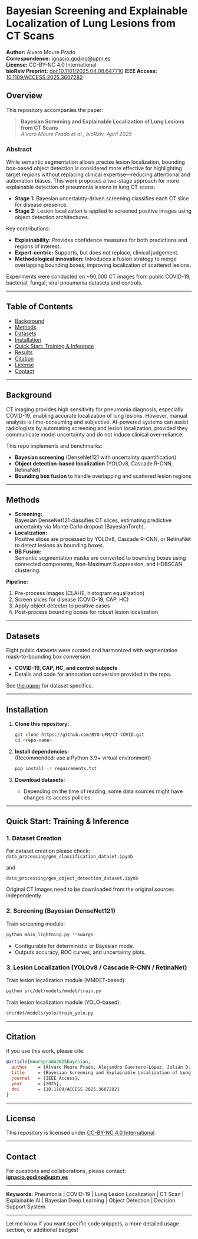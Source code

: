 # Bayesian Screening and Explainable Localization of Lung Lesions from CT Scans

**Author:** Álvaro Moure Prado  
**Correspondence:** ignacio.godino@upm.es  
**License:** CC-BY-NC 4.0 International  
**bioRxiv Preprint:** [doi:10.1101/2025.04.08.647710](https://doi.org/10.1101/2025.04.08.647710)
**IEEE Access:** [10.1109/ACCESS.2025.3607282](https://ieeexplore.ieee.org/abstract/document/11153418)

## Overview

This repository accompanies the paper:

> **Bayesian Screening and Explainable Localization of Lung Lesions from CT Scans**  
> *Álvaro Moure Prado et al., bioRxiv, April 2025*

### Abstract

While semantic segmentation allows precise lesion localization, bounding box-based object detection is considered more effective for highlighting target regions without replacing clinical expertise—reducing attentional and automation biases. This work proposes a two-stage approach for more explainable detection of pneumonia lesions in lung CT scans:
- **Stage 1:** Bayesian uncertainty-driven screening classifies each CT slice for disease presence.
- **Stage 2:** Lesion localization is applied to screened positive images using object detection architectures.

Key contributions:
- **Explainability:** Provides confidence measures for both predictions and regions of interest.
- **Expert-centric:** Supports, but does not replace, clinical judgement.
- **Methodological innovation:** Introduces a fusion strategy to merge overlapping bounding boxes, improving localization of scattered lesions.

Experiments were conducted on ~90,000 CT images from public COVID-19, bacterial, fungal, viral pneumonia datasets and controls.  

---

## Table of Contents

- [Background](#background)
- [Methods](#methods)
- [Datasets](#datasets)
- [Installation](#installation)
- [Quick Start: Training & Inference](#quick-start-training--inference)
- [Results](#results)
- [Citation](#citation)
- [License](#license)
- [Contact](#contact)

---

## Background

CT imaging provides high sensitivity for pneumonia diagnosis, especially COVID-19, enabling accurate localization of lung lesions. However, manual analysis is time-consuming and subjective. AI-powered systems can assist radiologists by automating screening and lesion localization, provided they communicate model uncertainty and do not induce clinical over-reliance.

This repo implements and benchmarks:
- **Bayesian screening** (DenseNet121 with uncertainty quantification)
- **Object detection-based localization** (YOLOv8, Cascade R-CNN, RetinaNet)
- **Bounding box fusion** to handle overlapping and scattered lesion regions

---

## Methods

- **Screening:**  
  Bayesian DenseNet121 classifies CT slices, estimating predictive uncertainty via Monte Carlo dropout (BayesianTorch).
- **Localization:**  
  Positive slices are processed by YOLOv8, Cascade R-CNN, or RetinaNet to detect lesions as bounding boxes.
- **BB Fusion:**  
  Semantic segmentation masks are converted to bounding boxes using connected components, Non-Maximum Suppression, and HDBSCAN clustering.

**Pipeline:**  
1. Pre-process images (CLAHE, histogram equalization)
2. Screen slices for disease (COVID-19, CAP, HC)
3. Apply object detector to positive cases
4. Post-process bounding boxes for robust lesion localization

---

## Datasets

Eight public datasets were curated and harmonized with segmentation mask-to-bounding box conversion.  
- **COVID-19, CAP, HC, and control subjects**
- Details and code for annotation conversion provided in the repo.

See [the paper](https://doi.org/10.1101/2025.04.08.647710) for dataset specifics.

---

## Installation

1. **Clone this repository:**
   ```bash
   git clone https://github.com/BYO-UPM/CT-COVID.git
   cd <repo-name>
   ```

2. **Install dependencies:**  
   (Recommended: use a Python 3.9+ virtual environment)
   ```bash
   pip install -r requirements.txt
   ```

3. **Download datasets:**  
   - Depending on the time of reading, some data sources might have changes its access policies.

---

## Quick Start: Training & Inference

### 1. Dataset Creation

For dataset creation please check:
```data_processing/gen_classification_dataset.ipynb``` 

and

```data_processing/gen_object_detection_dataset.ipynb``` 

Original CT Images need to be downloaded from the original sources independently.


### 2. Screening (Bayesian DenseNet121)

Train screening module:
```bash
python main_lightning.py **kwargs
```
- Configurable for deterministic or Bayesian mode.
- Outputs accuracy, ROC curves, and uncertainty plots.

### 3. Lesion Localization (YOLOv8 / Cascade R-CNN / RetinaNet)

Train lesion localization module (MMDET-based):
```bash
python src/det/models/mmdet/train.py
```

Train lesion localization module (YOLO-based):
```bash
src/det/models/yolo/train_yolo.py
```

---

## Citation

If you use this work, please cite:

```bibtex
@article{moureprado2025bayesian,
  author    = {Álvaro Moure Prado, Alejandro Guerrero-López, Julián D. Arias-Londoño, and Juan I. Godino-Llorente},
  title     = {Bayesian Screening and Explainable Localization of Lung Lesions from CT Scans},
  journal   = {IEEE Access},
  year      = {2025},
  doi       = {10.1109/ACCESS.2025.3607282}
}
```

---

## License

This repository is licensed under [CC-BY-NC 4.0 International](https://creativecommons.org/licenses/by-nc/4.0/).

---

## Contact

For questions and collaborations, please contact:  
**ignacio.godino@upm.es**

---

**Keywords:** Pneumonia | COVID-19 | Lung Lesion Localization | CT Scan | Explainable AI | Bayesian Deep Learning | Object Detection | Decision Support System

---

Let me know if you want specific code snippets, a more detailed usage section, or additional badges!
